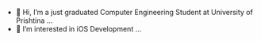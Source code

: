- 👋 Hi, I’m a just graduated Computer Engineering Student at University of Prishtina ...
- 👀 I’m interested in iOS Development ...



<!---
AgnesaS/AgnesaS is a ✨ special ✨ repository because its `README.md` (this file) appears on your GitHub profile.
You can click the Preview link to take a look at your changes.
--->
